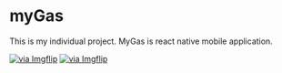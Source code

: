 # myGas
This is my individual project. MyGas is react native mobile application.

<a href="https://imgflip.com/gif/4cvj2b"><img src="https://i.imgflip.com/4cvj2b.gif" title="via Imgflip"/></a> <a href="https://imgflip.com/gif/4cvj2b"><img src="https://i.imgflip.com/4cvj2b.gif" title="via Imgflip"/></a>




